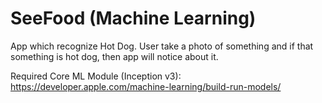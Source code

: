 # SeeFood (Machine Learning)

App which recognize Hot Dog. User take a photo of something and if that something is hot dog, then app will notice about it. 

Required Core ML Module (Inception v3): https://developer.apple.com/machine-learning/build-run-models/
